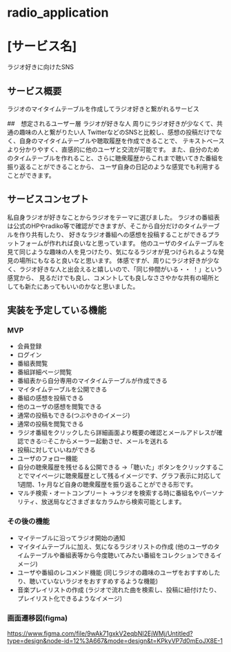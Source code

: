 # radio_application
# [サービス名]
ラジオ好きに向けたSNS

## サービス概要
ラジオのマイタイムテーブルを作成してラジオ好きと繋がれるサービス

##　想定されるユーザー層
ラジオが好きな人
周りにラジオ好きが少なくて、共通の趣味の人と繋がりたい人
TwitterなどのSNSと比較し、感想の投稿だけでなく、自身のマイタイムテーブルや聴取履歴を作成できることで、
テキストベースより分かりやすく、直感的に他のユーザと交流が可能です。
また、自分のためのタイムテーブルを作れること、さらに聴衆履歴からこれまで聴いてきた番組を振り返ることができることから、
ユーザ自身の日記のような感覚でも利用することができます。



## サービスコンセプト
私自身ラジオが好きなことからラジオをテーマに選びました。
ラジオの番組表は公式のHPやradiko等で確認ができますが、そこから自分だけのタイムテーブルを作り共有したり、
好きなラジオ番組への感想を投稿することができるプラットフォームが作れれば良いなと思っています。
他のユーザのタイムテーブルを見て同じような趣味の人を見つけたり、気になるラジオが見つけられるような発見の場所にもなると良いなと思います。
体感ですが、周りにラジオ好きが少なく、ラジオ好きな人と出会えると嬉しいので、「同じ仲間がいる・・ ！」という感覚から、
見るだけでも良し、コメントしても良しなささやかな共有の場所としても新たにあってもいいのかなと思いました。

## 実装を予定している機能
### MVP
* 会員登録
* ログイン
* 番組表閲覧
* 番組詳細ページ閲覧
* 番組表から自分専用のマイタイムテーブルが作成できる
* マイタイムテーブルを公開できる
* 番組の感想を投稿できる
* 他のユーザの感想を閲覧できる
* 通常の投稿もできる(つぶやきのイメージ)
* 通常の投稿を閲覧できる
* ラジオ番組をクリックしたら詳細画面より概要の確認とメールアドレスが確認できる⇨そこからメーラー起動させ、メールを送れる
* 投稿に対していいねができる
* ユーザのフォロー機能
* 自分の聴衆履歴を残せる＆公開できる
    →「聴いた」ボタンをクリックすることでマイページに聴衆履歴として残るイメージです、グラフ表示に対応して
    1週間、1ヶ月など自身の聴衆履歴を振り返ることができる形です。
* マルチ検索・オートコンプリート
    →ラジオを検索する時に番組名やパーソナリティ、放送局などさまざまなカラムから検索可能とします。


### その後の機能
* マイテーブルに沿ってラジオ開始の通知
* マイタイムテーブルに加え、気になるラジオリストの作成
(他のユーザのタイムテーブルや番組表等から今度聴いてみたい番組をコレクションできるイメージ)
* ユーザや番組のレコメンド機能
(同じラジオの趣味のユーザをおすすめしたり、聴いていないラジオをおすすめするような機能)
* 音楽プレイリストの作成
(ラジオで流れた曲を検索し、投稿に紐付けたり、プレイリスト化できるようなイメージ)


### 画面遷移図(figma)
https://www.figma.com/file/9wAk71gxkV2eqbNI2EjWMj/Untitled?type=design&node-id=12%3A667&mode=design&t=KPkyVP7d0mEoJX8E-1